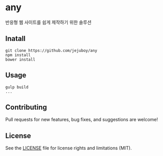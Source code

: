 # any

반응형 웹 사이트를 쉽게 제작하기 위한 솔루션

## Inatall 
``` shell
git clone https://github.com/jejuboy/any
npm install
bower install
```

## Usage
``` shell
gulp build
...
```
## Contributing
Pull requests for new features, bug fixes, and suggestions are welcome!

## License
See the [LICENSE](LICENSE.md) file for license rights and limitations (MIT).
